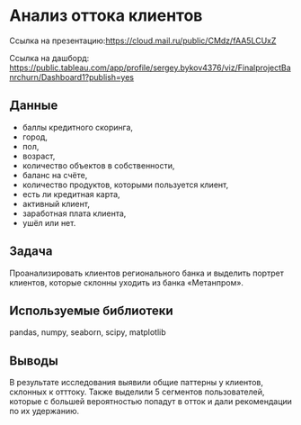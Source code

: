 # Анализ оттока клиентов
Ссылка на презентацию:https://cloud.mail.ru/public/CMdz/fAA5LCUxZ

Ссылка на дашборд: https://public.tableau.com/app/profile/sergey.bykov4376/viz/FinalprojectBanrchurn/Dashboard1?publish=yes
## Данные
- баллы кредитного скоринга,
- город,
- пол,
- возраст,
- количество объектов в собственности,
- баланс на счёте,
- количество продуктов, которыми пользуется клиент,
- есть ли кредитная карта,
- активный клиент,
- заработная плата клиента,
- ушёл или нет.

## Задача
Проанализировать клиентов регионального банка и выделить портрет клиентов, которые склонны уходить из банка «Метанпром».

## Используемые библиотеки
pandas, numpy, seaborn, scipy, matplotlib

## Выводы
В результате исследования выявили общие паттерны у клиентов, склонных к отттоку. Также выделили 5 сегментов пользователей, которые с большей вероятностью попадут в отток и дали рекомендации по их удержанию.
